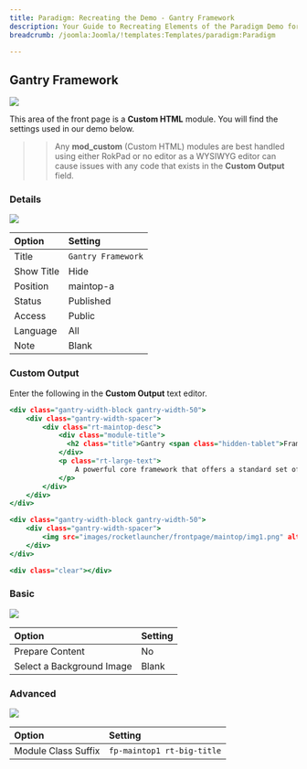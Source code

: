 ```yaml
---
title: Paradigm: Recreating the Demo - Gantry Framework
description: Your Guide to Recreating Elements of the Paradigm Demo for Joomla
breadcrumb: /joomla:Joomla/!templates:Templates/paradigm:Paradigm

---
```


Gantry Framework
-----

![][demo]

This area of the front page is a **Custom HTML** module. You will find the settings used in our demo below.

>> Any **mod_custom** (Custom HTML) modules are best handled using either RokPad or no editor as a WYSIWYG editor can cause issues with any code that exists in the **Custom Output** field.

### Details

![][demo2]

| Option     | Setting             |  
| :--------- | :------------------ |  
| Title      | `Gantry Framework`  |  
| Show Title | Hide                |  
| Position   | maintop-a           |  
| Status     | Published           |  
| Access     | Public              |  
| Language   | All                 |  
| Note       | Blank               |  

### Custom Output

Enter the following in the **Custom Output** text editor.

~~~ .html
<div class="gantry-width-block gantry-width-50">
	<div class="gantry-width-spacer">
		<div class="rt-maintop-desc">
			<div class="module-title">
			  <h2 class="title">Gantry <span class="hidden-tablet">Framework</span></h2>
			</div>	
			<p class="rt-large-text">
				A powerful core framework that offers a standard set of<span class="hidden-tablet"> intuitive and expandable</span> features<span class="hidden-tablet">, for easy administration through an advanced user interface</span>.
			</p>			
		</div>
	</div>
</div>

<div class="gantry-width-block gantry-width-50">
	<div class="gantry-width-spacer">
		<img src="images/rocketlauncher/frontpage/maintop/img1.png" alt="img" />
	</div>
</div>

<div class="clear"></div>
~~~

### Basic

![][demo3]

| Option                    | Setting |  
| :------------------------ | :------ |  
| Prepare Content           | No      |  
| Select a Background Image | Blank   |

### Advanced

![][demo4]

| Option              | Setting                    |  
| :------------------ | :------------------------- |  
| Module Class Suffix | `fp-maintop1 rt-big-title` |  

[demo]: assets/demo_4.jpeg
[demo2]: assets/gantry_1.jpeg
[demo3]: assets/gantry_2.jpeg
[demo4]: assets/gantry_3.jpeg